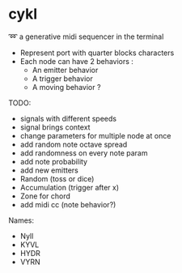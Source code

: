 # cykl
:loop: a generative midi sequencer in the terminal

 - Represent port with quarter blocks characters
 - Each node can have 2 behaviors :
 	- An emitter behavior
 	- A trigger behavior
 	- A moving behavior ?

TODO:
 - signals with different speeds
 - signal brings context
 - change parameters for multiple node at once
 - add random note octave spread
 - add randomness on every note param
 - add note probability
 - add new emitters
  - Random (toss or dice)
  - Accumulation (trigger after x)
  - Zone for chord
 - add midi cc (note behavior?)

Names:
  - Nyll
  - KYVL
  - HYDR
  - VYRN
